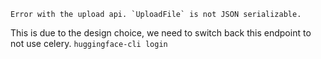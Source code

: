``Error with the upload api. `UploadFile` is not JSON serializable.``

This is due to the design choice, we need to switch back this endpoint to not use celery.
`huggingface-cli login`
